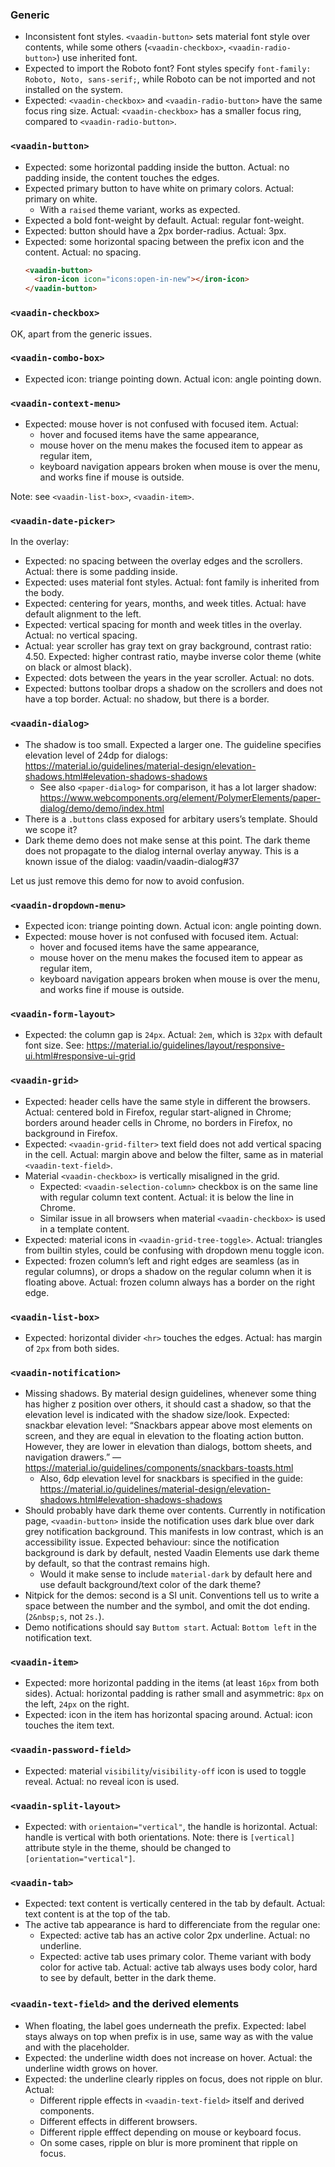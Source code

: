### Generic

- Inconsistent font styles. `<vaadin-button>` sets material font style over contents, while some others (`<vaadin-checkbox>`, `<vaadin-radio-button>`) use inherited font.
- Expected to import the Roboto font? Font styles specify `font-family: Roboto, Noto, sans-serif;`, while Roboto can be not imported and not installed on the system.
- Expected: `<vaadin-checkbox>` and `<vaadin-radio-button>` have the same focus ring size. Actual: `<vaadin-checkbox>` has a smaller focus ring, compared to `<vaadin-radio-button>`.

### `<vaadin-button>`

- Expected: some horizontal padding inside the button. Actual: no padding inside, the content touches the edges.
- Expected primary button to have white on primary colors. Actual: primary on white.
  - With a `raised` theme variant, works as expected.
- Expected a bold font-weight by default. Actual: regular font-weight.
- Expected: button should have a 2px border-radius. Actual: 3px.
- Expected: some horizontal spacing between the prefix icon and the content. Actual: no spacing.
  ```html
  <vaadin-button>
    <iron-icon icon="icons:open-in-new"></iron-icon>
  </vaadin-button>
  ```

### `<vaadin-checkbox>`

OK, apart from the generic issues.

### `<vaadin-combo-box>`

- Expected icon: triange pointing down. Actual icon: angle pointing down.

### `<vaadin-context-menu>`

- Expected: mouse hover is not confused with focused item. Actual:
  - hover and focused items have the same appearance,
  - mouse hover on the menu makes the focused item to appear as regular item,
  - keyboard navigation appears broken when mouse is over the menu, and works fine if mouse is outside.

Note: see `<vaadin-list-box>`, `<vaadin-item>`.

### `<vaadin-date-picker>`

In the overlay:

- Expected: no spacing between the overlay edges and the scrollers. Actual: there is some padding inside.
- Expected: uses material font styles. Actual: font family is inherited from the body.
- Expected: centering for years, months, and week titles. Actual: have default alignment to the left.
- Expected: vertical spacing for month and week titles in the overlay. Actual: no vertical spacing.
- Actual: year scroller has gray text on gray background, contrast ratio: 4.50. Expected: higher contrast ratio, maybe inverse color theme (white on black or almost black).
- Expected: dots between the years in the year scroller. Actual: no dots.
- Expected: buttons toolbar drops a shadow on the scrollers and does not have a top border. Actual: no shadow, but there is a border.

### `<vaadin-dialog>`

- The shadow is too small. Expected a larger one. The guideline specifies elevation level of 24dp for dialogs: https://material.io/guidelines/material-design/elevation-shadows.html#elevation-shadows-shadows
  - See also `<paper-dialog>` for comparison, it has a lot larger shadow: https://www.webcomponents.org/element/PolymerElements/paper-dialog/demo/demo/index.html
- There is a `.buttons` class exposed for arbitary users’s template. Should we scope it?
- Dark theme demo does not make sense at this point. The dark theme does not propagate to the dialog internal overlay anyway. This is a known issue of the dialog: vaadin/vaadin-dialog#37

Let us just remove this demo for now to avoid confusion.

### `<vaadin-dropdown-menu>`

- Expected icon: triange pointing down. Actual icon: angle pointing down.
- Expected: mouse hover is not confused with focused item. Actual:
  - hover and focused items have the same appearance,
  - mouse hover on the menu makes the focused item to appear as regular item,
  - keyboard navigation appears broken when mouse is over the menu, and works fine if mouse is outside.

### `<vaadin-form-layout>`

- Expected: the column gap is `24px`. Actual: `2em`, which is `32px` with default font size. See: https://material.io/guidelines/layout/responsive-ui.html#responsive-ui-grid

### `<vaadin-grid>`

- Expected: header cells have the same style in different the browsers. Actual: centered bold in Firefox, regular start-aligned in Chrome; borders around header cells in Chrome, no borders in Firefox, no background in Firefox.
- Expected: `<vaadin-grid-filter>` text field does not add vertical spacing in the cell. Actual: margin above and below the filter, same as in material `<vaadin-text-field>`.
- Material `<vaadin-checkbox>` is vertically misaligned in the grid.
  - Expected: `<vaadin-selection-column>` checkbox is on the same line with regular column text content. Actual: it is below the line in Chrome.
  - Similar issue in all browsers when material `<vaadin-checkbox>` is used in a template content.
- Expected: material icons in `<vaadin-grid-tree-toggle>`. Actual: triangles from builtin styles, could be confusing with dropdown menu toggle icon.
- Expected: frozen column’s left and right edges are seamless (as in regular columns), or drops a shadow on the regular column when it is floating above. Actual: frozen column always has a border on the right edge.

### `<vaadin-list-box>`

- Expected: horizontal divider `<hr>` touches the edges. Actual: has margin of `2px` from both sides.

### `<vaadin-notification>`

- Missing shadows. By material design guidelines, whenever some thing has higher z position over others, it should cast a shadow, so that the elevation level is indicated with the shadow size/look. Expected: snackbar elevation level: “Snackbars appear above most elements on screen, and they are equal in elevation to the floating action button. However, they are lower in elevation than dialogs, bottom sheets, and navigation drawers.” — https://material.io/guidelines/components/snackbars-toasts.html
  - Also, 6dp elevation level for snackbars is specified in the guide: https://material.io/guidelines/material-design/elevation-shadows.html#elevation-shadows-shadows
- Should probably have dark theme over contents. Currently in notification page, `<vaadin-button>` inside the notification uses dark blue over dark grey notification background. This manifests in low contrast, which is an accessibility issue. Expected behaviour: since the notification background is dark by default, nested Vaadin Elements use dark theme by default, so that the contrast remains high.
  - Would it make sense to include `material-dark` by default here and use default background/text color of the dark theme?
- Nitpick for the demos: second is a SI unit. Conventions tell us to write a space between the number and the symbol, and omit the dot ending. (`2&nbsp;s`, not `2s.`).
- Demo notifications should say `Buttom start`. Actual: `Bottom left` in the notification text.

### `<vaadin-item>`

- Expected: more horizontal padding in the items (at least `16px` from both sides). Actual: horizontal padding is rather small and asymmetric: `8px` on the left, `24px` on the right.
- Expected: icon in the item has horizontal spacing around. Actual: icon touches the item text.

### `<vaadin-password-field>`

- Expected: material `visibility`/`visibility-off` icon is used to toggle reveal. Actual: no reveal icon is used.

### `<vaadin-split-layout>`

- Expected: with `orientaion="vertical"`, the handle is horizontal. Actual: handle is vertical with both orientations. Note: there is `[vertical]` attribute style in the theme, should be changed to `[orientation="vertical"]`.

### `<vaadin-tab>`

- Expected: text content is vertically centered in the tab by default. Actual: text content is at the top of the tab.
- The active tab appearance is hard to differenciate from the regular one:
  - Expected: active tab has an active color 2px underline. Actual: no underline.
  - Expected: active tab uses primary color. Theme variant with body color for active tab. Actual: active tab always uses body color, hard to see by default, better in the dark theme.

### `<vaadin-text-field>` and the derived elements

- When floating, the label goes underneath the prefix. Expected: label stays always on top when prefix is in use, same way as with the value and with the placeholder.
- Expected: the underline width does not increase on hover. Actual: the underline width grows on hover.
- Expected: the underline clearly ripples on focus, does not ripple on blur. Actual:
  - Different ripple effects in `<vaadin-text-field>` itself and derived components.
  - Different effects in different browsers.
  - Different ripple efffect depending on mouse or keyboard focus.
  - On some cases, ripple on blur is more prominent that ripple on focus.
